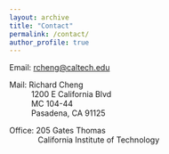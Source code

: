 ```yaml
---
layout: archive
title: "Contact"
permalink: /contact/
author_profile: true
---
```


Email: rcheng@caltech.edu

Mail: Richard Cheng <br/> 
     &nbsp; &nbsp; &nbsp; &nbsp; &nbsp; 1200 E California Blvd <br/> 
     &nbsp; &nbsp; &nbsp; &nbsp; &nbsp; MC 104-44 <br/> 
     &nbsp; &nbsp; &nbsp; &nbsp; &nbsp; Pasadena, CA 91125
     
Office: 205 Gates Thomas <br/> 
     &nbsp; &nbsp; &nbsp; &nbsp; &nbsp; &nbsp; &nbsp;California Institute of Technology
